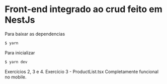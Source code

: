 # Front-end integrado ao crud feito em NestJs

Para baixar as dependencias
```bash
$ yarn
```

Para inicializar
```bash
$ yarn dev
```
Exercícios 2, 3 e 4.
Exercício 3 - ProductList.tsx
Completamente funcional no mobile.